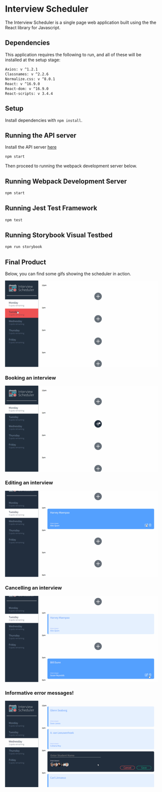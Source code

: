 # Interview Scheduler

The Interview Scheduler is a single page web application built using the the React library for Javascript.

## Dependencies

This application requires the following to run, and all of these will be installed at the setup stage:

    Axios: v ^1.2.1
    Classnames: v ^2.2.6
    Normalize.css: v ^8.0.1
    React: v ^16.9.0
    React-dom: v ^16.9.0
    React-scripts: v 3.4.4

## Setup

Install dependencies with `npm install`.

## Running the API server

Install the API server [here](https://github.com/Squoog/scheduler-api)

```sh
npm start
```
Then proceed to running the webpack development server below.

## Running Webpack Development Server

```sh
npm start
```

## Running Jest Test Framework

```sh
npm test
```

## Running Storybook Visual Testbed

```sh
npm run storybook
```

## Final Product

Below, you can find some gifs showing the scheduler in action.

![The interview scheduler](/Images/Browse.gif)

### Booking an interview
![Booking an interview](/Images/Addition.gif)

### Editing an interview
![Editing an existing interview](/Images/Edit.gif)

### Cancelling an interview
![Cancelling an interview](/Images/Deletion.gif)

### Informative error messages!
![Sometimes we make mistakes](/Images/Oops.gif)